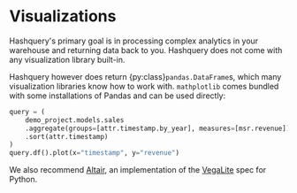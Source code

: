 # Visualizations

Hashquery's primary goal is in processing complex analytics in your warehouse
and returning data back to you. Hashquery does not come with any visualization
library built-in.

Hashquery however does return {py:class}`pandas.DataFrame`s,
which many visualization libraries know how to work with. `mathplotlib` comes
bundled with some installations of Pandas and can be used directly:

```python
query = (
    demo_project.models.sales
    .aggregate(groups=[attr.timestamp.by_year], measures=[msr.revenue])
    .sort(attr.timestamp)
)
query.df().plot(x="timestamp", y="revenue")
```

We also recommend [Altair](https://altair-viz.github.io/), an implementation
of the [VegaLite](https://vega.github.io/vega-lite/) spec for Python.
